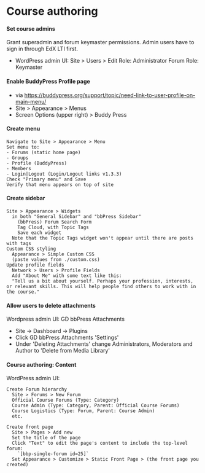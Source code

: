 # Course authoring
#### Set course admins
Grant superadmin and forum keymaster permissions.  Admin users have to sign in through EdX LTI first.
- WordPress admin UI:
  Site > Users > Edit
  Role: Administrator
  Forum Role: Keymaster

#### Enable BuddyPress Profile page
- via https://buddypress.org/support/topic/need-link-to-user-profile-on-main-menu/
- Site > Appearance > Menus
- Screen Options (upper right) > Buddy Press

#### Create menu
```
Navigate to Site > Appearance > Menu
Set menu to:
- Forums (static home page)
- Groups
- Profile (BuddyPress)
- Members
- Login|Logout (Login/Logout links v1.3.3)
Check "Primary menu" and Save
Verify that menu appears on top of site
```

#### Create sidebar
```
Site > Appearance > Widgets
  in both "General Sidebar" and "bbPress Sidebar"
    (bbPress) Forum Search Form
    Tag Cloud, with Topic Tags
    Save each widget
  Note that the Topic Tags widget won't appear until there are posts with tags
Custom CSS styling
  Appearance > Simple Custom CSS
  (paste values from ./custom.css)
Update profile fields
  Network > Users > Profile Fields
  Add "About Me" with some text like this:
  "Tell us a bit about yourself. Perhaps your profession, interests, or relevant skills. This will help people find others to work with in the course."
```

#### Allow users to delete attachments
Wordpress admin UI: GD bbPress Attachments
- Site -> Dashboard -> Plugins
- Click GD bbPress Attachments 'Settings'
- Under 'Deleting Attachments' change Administrators, Moderators and Author to 'Delete from Media Library'

#### Course authoring: Content
WordPress admin UI:
```
Create Forum hierarchy
  Site > Forums > New Forum
  Official Course Forums (Type: Category)
  Course Admin (Type: Category, Parent: Official Course Forums)
  Course Logistics (Type: Forum, Parent: Course Admin)
  etc.

Create front page
  Site > Pages > Add new
  Set the title of the page
  Click "Text" to edit the page's content to include the top-level forum:
    `[bbp-single-forum id=25]`
  Set Appearance > Customize > Static Front Page > (the front page you created)
```

